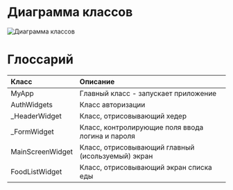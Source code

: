 # Диаграмма классов  

![Диаграмма классов](images/classDiagram.drawio.png) 

# Глоссарий

| Класс | Описание |
|:---|:---|
| MyApp | Главный класс - запускает приложение |
| AuthWidgets | Класс авторизации |
| _HeaderWidget | Класс, отрисовывающий хедер |
| _FormWidget | Класс, контролирующие поля ввода логина и пароля |
| MainScreenWidget | Класс, отрисовывающий главный (исользуемый) экран |
| FoodListWidget | Класс, отрисовывающий экран списка еды |

